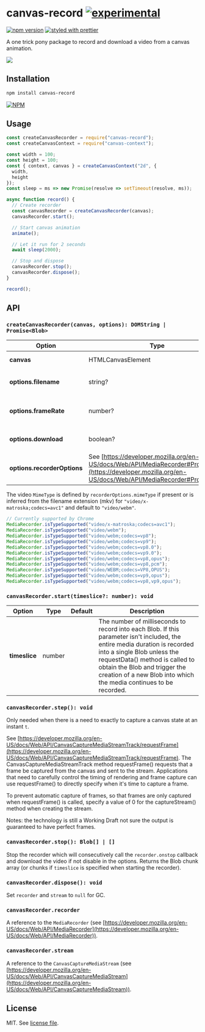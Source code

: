 # canvas-record [![experimental](http://badges.github.io/stability-badges/dist/experimental.svg)](http://github.com/badges/stability-badges)

[![npm version](https://badge.fury.io/js/canvas-record.svg)](https://www.npmjs.com/package/canvas-record)
[![styled with prettier](https://img.shields.io/badge/styled_with-prettier-ff69b4.svg)](https://github.com/prettier/prettier)

A one trick pony package to record and download a video from a canvas animation.

![](https://raw.githubusercontent.com/dmnsgn/canvas-record/master/screenshot.gif)

## Installation

```bash
npm install canvas-record
```

[![NPM](https://nodei.co/npm/canvas-record.png)](https://nodei.co/npm/canvas-record/)

## Usage

```js
const createCanvasRecorder = require("canvas-record");
const createCanvasContext = require("canvas-context");

const width = 100;
const height = 100;
const { context, canvas } = createCanvasContext("2d", {
  width,
  height
});
const sleep = ms => new Promise(resolve => setTimeout(resolve, ms));

async function record() {
  // Create recorder
  const canvasRecorder = createCanvasRecorder(canvas);
  canvasRecorder.start();

  // Start canvas animation
  animate();

  // Let it run for 2 seconds
  await sleep(2000);

  // Stop and dispose
  canvasRecorder.stop();
  canvasRecorder.dispose();
}

record();
```

## API

### `createCanvasRecorder(canvas, options): DOMString | Promise<Blob>`

| Option                      | Type                                                                                                                                                        | Default                                | Description                                |
| --------------------------- | ----------------------------------------------------------------------------------------------------------------------------------------------------------- | -------------------------------------- | ------------------------------------------ |
| **canvas**                  | HTMLCanvasElement                                                                                                                                           |                                        | The canvas element                         |
| **options.filename**        | string?                                                                                                                                                     | `Recording YYYY-MM-DD at HH.MM.SS.png` | File name                                  |
| **options.frameRate**       | number?                                                                                                                                                     | 25                                     | The frame rate used by the `MediaRecorder` |
| **options.download**        | boolean?                                                                                                                                                    | true                                   | Automatically download the recording       |
| **options.recorderOptions** | See [https://developer.mozilla.org/en-US/docs/Web/API/MediaRecorder#Properties](https://developer.mozilla.org/en-US/docs/Web/API/MediaRecorder#Properties)? | true                                   | The `MediaRecorder` options.               |

The video `MimeType` is defined by `recorderOptions.mimeType` if present or is inferred from the filename extension (mkv) for `"video/x-matroska;codecs=avc1"` and default to `"video/webm"`.

```js
// Currently supported by Chrome
MediaRecorder.isTypeSupported("video/x-matroska;codecs=avc1");
MediaRecorder.isTypeSupported("video/webm");
MediaRecorder.isTypeSupported("video/webm;codecs=vp8");
MediaRecorder.isTypeSupported("video/webm;codecs=vp9");
MediaRecorder.isTypeSupported("video/webm;codecs=vp8.0");
MediaRecorder.isTypeSupported("video/webm;codecs=vp9.0");
MediaRecorder.isTypeSupported("video/webm;codecs=vp8,opus");
MediaRecorder.isTypeSupported("video/webm;codecs=vp8,pcm");
MediaRecorder.isTypeSupported("video/WEBM;codecs=VP8,OPUS");
MediaRecorder.isTypeSupported("video/webm;codecs=vp9,opus");
MediaRecorder.isTypeSupported("video/webm;codecs=vp8,vp9,opus");
```

### `canvasRecorder.start(timeslice?: number): void`

| Option        | Type   | Default | Description                                                                                                                                                                                                                                                                                        |
| ------------- | ------ | ------- | -------------------------------------------------------------------------------------------------------------------------------------------------------------------------------------------------------------------------------------------------------------------------------------------------- |
| **timeslice** | number |         | The number of milliseconds to record into each Blob. If this parameter isn't included, the entire media duration is recorded into a single Blob unless the requestData() method is called to obtain the Blob and trigger the creation of a new Blob into which the media continues to be recorded. |

### `canvasRecorder.step(): void`

Only needed when there is a need to exactly to capture a canvas state at an instant `t`.

See [https://developer.mozilla.org/en-US/docs/Web/API/CanvasCaptureMediaStreamTrack/requestFrame](https://developer.mozilla.org/en-US/docs/Web/API/CanvasCaptureMediaStreamTrack/requestFrame).
The CanvasCaptureMediaStreamTrack method requestFrame() requests that a frame be captured from the canvas and sent to the stream. Applications that need to carefully control the timing of rendering and frame capture can use requestFrame() to directly specify when it's time to capture a frame.

To prevent automatic capture of frames, so that frames are only captured when requestFrame() is called, specify a value of 0 for the captureStream() method when creating the stream.

Notes: the technology is still a Working Draft not sure the output is guaranteed to have perfect frames.

### `canvasRecorder.stop(): Blob[] | []`

Stop the recorder which will consecutively call the `recorder.onstop` callback and download the video if not disable in the options.
Returns the Blob chunk array (or chunks if `timeslice` is specified when starting the recorder).

### `canvasRecorder.dispose(): void`

Set `recorder` and `stream` to `null` for GC.

### `canvasRecorder.recorder`

A reference to the `MediaRecorder` (see [https://developer.mozilla.org/en-US/docs/Web/API/MediaRecorder](https://developer.mozilla.org/en-US/docs/Web/API/MediaRecorder)).

### `canvasRecorder.stream`

A reference to the `CanvasCaptureMediaStream` (see [https://developer.mozilla.org/en-US/docs/Web/API/CanvasCaptureMediaStream](https://developer.mozilla.org/en-US/docs/Web/API/CanvasCaptureMediaStream)).

## License

MIT. See [license file](https://github.com/dmnsgn/canvas-record/blob/master/LICENSE.md).
